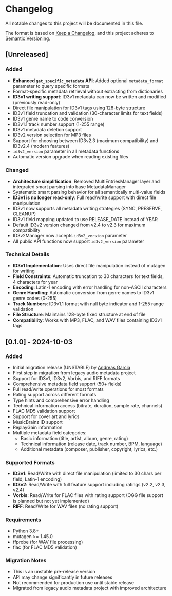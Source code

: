 # Changelog

All notable changes to this project will be documented in this file.

The format is based on [Keep a Changelog](https://keepachangelog.com/en/1.0.0/),
and this project adheres to [Semantic Versioning](https://semver.org/spec/v2.0.0.html).

## [Unreleased]

### Added

- **Enhanced `get_specific_metadata` API**: Added optional `metadata_format` parameter to query specific formats
- Format-specific metadata retrieval without extracting from dictionaries
- **ID3v1 writing support**: ID3v1 metadata can now be written and modified (previously read-only)
- Direct file manipulation for ID3v1 tags using 128-byte structure
- ID3v1 field truncation and validation (30-character limits for text fields)
- ID3v1 genre name to code conversion
- ID3v1.1 track number support (1-255 range)
- ID3v1 metadata deletion support
- ID3v2 version selection for MP3 files
- Support for choosing between ID3v2.3 (maximum compatibility) and ID3v2.4 (modern features)
- `id3v2_version` parameter in all metadata functions
- Automatic version upgrade when reading existing files

### Changed

- **Architecture simplification**: Removed MultiEntriesManager layer and integrated smart parsing into base MetadataManager
- Systematic smart parsing behavior for all semantically multi-value fields
- **ID3v1 is no longer read-only**: Full read/write support with direct file manipulation
- ID3v1 now supports all metadata writing strategies (SYNC, PRESERVE, CLEANUP)
- ID3v1 field mapping updated to use RELEASE_DATE instead of YEAR
- Default ID3v2 version changed from v2.4 to v2.3 for maximum compatibility
- ID3v2Manager now accepts `id3v2_version` parameter
- All public API functions now support `id3v2_version` parameter

### Technical Details

- **ID3v1 Implementation**: Uses direct file manipulation instead of mutagen for writing
- **Field Constraints**: Automatic truncation to 30 characters for text fields, 4 characters for year
- **Encoding**: Latin-1 encoding with error handling for non-ASCII characters
- **Genre Handling**: Automatic conversion from genre names to ID3v1 genre codes (0-255)
- **Track Numbers**: ID3v1.1 format with null byte indicator and 1-255 range validation
- **File Structure**: Maintains 128-byte fixed structure at end of file
- **Compatibility**: Works with MP3, FLAC, and WAV files containing ID3v1 tags

## [0.1.0] - 2024-10-03

### Added

- Initial migration release (UNSTABLE) by [Andreas Garcia](https://github.com/Andreas-Garcia)
- First step in migration from legacy audio metadata project
- Support for ID3v1, ID3v2, Vorbis, and RIFF formats
- Comprehensive metadata field support (50+ fields)
- Full read/write operations for most formats
- Rating support across different formats
- Type hints and comprehensive error handling
- Technical information access (bitrate, duration, sample rate, channels)
- FLAC MD5 validation support
- Support for cover art and lyrics
- MusicBrainz ID support
- ReplayGain information
- Multiple metadata field categories:
  - Basic information (title, artist, album, genre, rating)
  - Technical information (release date, track number, BPM, language)
  - Additional metadata (composer, publisher, copyright, lyrics, etc.)

### Supported Formats

- **ID3v1**: Read/Write with direct file manipulation (limited to 30 chars per field, Latin-1 encoding)
- **ID3v2**: Read/Write with full feature support including ratings (v2.2, v2.3, v2.4)
- **Vorbis**: Read/Write for FLAC files with rating support (OGG file support is planned but not yet implemented)
- **RIFF**: Read/Write for WAV files (no rating support)

### Requirements

- Python 3.8+
- mutagen >= 1.45.0
- ffprobe (for WAV file processing)
- flac (for FLAC MD5 validation)

### Migration Notes

- This is an unstable pre-release version
- API may change significantly in future releases
- Not recommended for production use until stable release
- Migrated from legacy audio metadata project with improved architecture
